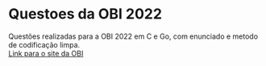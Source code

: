 # Questoes da OBI 2022
Questões realizadas para a OBI 2022 em C e Go, com enunciado e metodo de codificação limpa.</br>
[Link para o site da OBI](https://olimpiada.ic.unicamp.br/)
